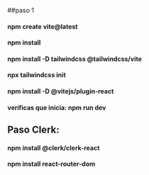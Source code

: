 ##paso 1

#### npm create vite@latest

#### npm install

#### npm install -D tailwindcss @tailwindcss/vite

#### npx tailwindcss init

#### npm install -D @vitejs/plugin-react

#### verificas que inicia: npm run dev

## Paso Clerk:

#### npm install @clerk/clerk-react

#### npm install react-router-dom
